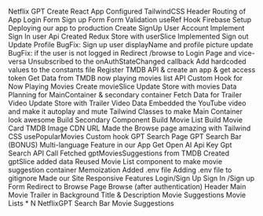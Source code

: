 Netflix GPT
Create React App
Configured TailwindCSS
Header
Routing of App
Login Form
Sign up Form
Form Validation
useRef Hook
Firebase Setup
Deploying our app to production
Create SignUp User Account
Implement Sign In user Api
Created Redux Store with userSlice
Implemented Sign out
Update Profile
BugFix: Sign up user displayName and profile picture update
BugFix: if the user is not logged in Redirect /browse to Login Page and vice-versa
Unsubscribed to the onAuthStateChanged callback
Add hardcoded values to the constants file
Register TMDB API & create an app & get access token
Get Data from TMDB now playing movies list API
Custom Hook for Now Playing Movies
Create movieSlice
Update Store with movies Data
Planning for MainContainer & secondary container
Fetch Data for Trailer Video
Update Store with Trailer Video Data
Embedded the YouTube video and make it autoplay and mute
Tailwind Classes to make Main Container look awesome
Build Secondary Component
Build Movie List
Build Movie Card
TMDB Image CDN URL
Made the Browse page amazing with Tailwind CSS
usePopularMovies Custom hook
GPT Search Page
GPT Search Bar
(BONUS) Multi-language Feature in our App
Get Open AI Api Key
Gpt Search API Call
Fetched gptMoviesSuggestions from TMDB
Created gptSlice added data
Reused Movie List component to make movie suggestion container
Memoization
Added .env file
Adding .env file to gitignore
Made our Site Responsive
Features
Login/Sign Up
Sign In /Sign up Form
Redirect to Browse Page
Browse (after authentication)
Header
Main Movie
Trailer in Background
Title & Description
Movie Suggestions
Movie Lists * N
NetflixGPT
Search Bar
Movie Suggestions